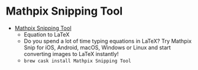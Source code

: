 # Mathpix Snipping Tool
- [Mathpix Snipping Tool](https://mathpix.com/)
  -  Equation to LaTeX
  - Do you spend a lot of time typing equations in LaTeX? Try Mathpix Snip for iOS, Android, macOS, Windows or Linux and start converting images to LaTeX instantly!
  - `brew cask install Mathpix Snipping Tool`
